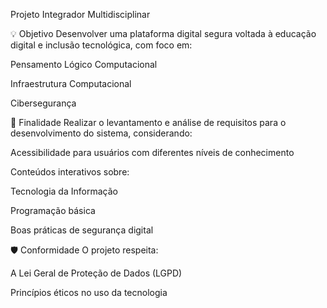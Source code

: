 Projeto Integrador Multidisciplinar

💡 Objetivo
Desenvolver uma plataforma digital segura voltada à educação digital e inclusão tecnológica, com foco em:

Pensamento Lógico Computacional

Infraestrutura Computacional

Cibersegurança

🎯 Finalidade
Realizar o levantamento e análise de requisitos para o desenvolvimento do sistema, considerando:

Acessibilidade para usuários com diferentes níveis de conhecimento

Conteúdos interativos sobre:

Tecnologia da Informação

Programação básica

Boas práticas de segurança digital

🛡️ Conformidade
O projeto respeita:

A Lei Geral de Proteção de Dados (LGPD)

Princípios éticos no uso da tecnologia
